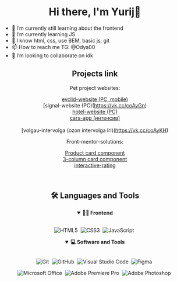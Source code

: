 <h1 align="center">Hi there, I'm Yurij👋</h1>

- 🔭 I’m currently still learning about the frontend
- 🌱 I’m currently learning JS
- 🤔 I know html, css, use BEM, basic js, git
- 📫 How to reach me TG: @Odya00
- 👯 I’m looking to collaborate on idk


<div align = "center">
<h2 align="center">Projects link</h2>
 
Pet project websites:
 
[evclid-website (PC, mobile)](vk.cc/coAyDo) 
<br>
[signal-website (PC)(https://vk.cc/coAyGn)
<br>
[hotel-website (PC)](https://vk.cc/coAyIX)
<br>
[cars-app (интенсив)](https://vk.cc/coAyN5)  
<br>
[volgau-intervolga (ozon intervolga lrl)(https://vk.cc/coAyKH)

Front-mentor-solutions:

[Product card component](https://odya01.github.io/front-mentor-solutions/product-card/)
<br>
[3-column card component](https://odya01.github.io/front-mentor-solutions/3-column-card/)
<br>
[interactive-rating](https://odya01.github.io/front-mentor-solutions/interactive-rating/)
<div>


<br>
<div align = "center">
<h2 align="center">🛠️ Languages and Tools</h2>
 
<details open>
<summary><b>🏄‍♂️ Frontend</b></summary>
<br>
 
![HTML5](https://img.shields.io/badge/-HTML5-E34F26?style=for-the-badge&logo=html5&logoColor=white)&nbsp;
![CSS3](https://img.shields.io/badge/-CSS3-1572B6?style=for-the-badge&logo=css3)&nbsp;
![JavaScript](https://img.shields.io/badge/Javascript-F7DF1E.svg?style=for-the-badge&logo=javascript&logoColor=black)&nbsp;
</details>
 
<details open>
<summary><b>💻 Software and Tools</b></summary>
<br>

![Git](https://img.shields.io/badge/-Git-F05032?style=for-the-badge&logo=git&logoColor=white)&nbsp;
![GitHub](https://img.shields.io/badge/-GitHub-181717?style=for-the-badge&logo=github)&nbsp;
![Visual Studio Code](https://img.shields.io/badge/-VSCODE-007ACC?style=for-the-badge&&logo=visual-studio-code&logoColor=white)&nbsp;
![Figma](https://img.shields.io/badge/figma-%23F24E1E.svg?style=for-the-badge&logo=figma&logoColor=white)&nbsp;
 
![Microsoft Office](https://img.shields.io/badge/-MS%20Office-D83B01?style=for-the-badge&logo=microsoft-office&logoColor=white)&nbsp;
![Adobe Premiere Pro](https://img.shields.io/badge/Adobe%20Premiere%20Pro-9999FF.svg?style=for-the-badge&logo=Adobe%20Premiere%20Pro&logoColor=white)&nbsp;
![Adobe Photoshop](https://img.shields.io/badge/adobe%20photoshop-%2331A8FF.svg?style=for-the-badge&logo=adobe%20photoshop&logoColor=white)&nbsp;
</details>
 
 
</div>
<br>


